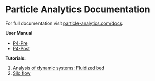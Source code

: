 # Particle Analytics Documentation

<!-- 
For full documentation visit [mkdocs.org](http://mkdocs.org).
 -->
For full documentation visit [particle-analytics.com/docs](http://particle-analytics.com).


<!--
## Commands

* `mkdocs new [dir-name]` - Create a new project.
* `mkdocs serve` - Start the live-reloading docs server.
* `mkdocs build` - Build the documentation site.
* `mkdocs help` - Print this help message.
 -->
<!--
## Project layout

    mkdocs.yml    # The configuration file.
    docs/
        index.md  # The documentation homepage.
        ...       # Other markdown pages, images and other files.
-->


**User Manual**

- [P4-Pre](./manual/pre.md)
- [P4-Post](./manual/post.md)

**Tutorials:**

  1. [Analysis of dynamic systems: Fluidized bed](./tutorial1/fluidized_bed.md)
  2. [Silo flow](./tutorial2/silo_flow.md)